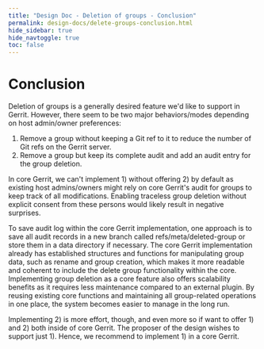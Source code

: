 ```yaml
---
title: "Design Doc - Deletion of groups - Conclusion"
permalink: design-docs/delete-groups-conclusion.html
hide_sidebar: true
hide_navtoggle: true
toc: false
---
```


# Conclusion

Deletion of groups is a generally desired feature we'd like to support in
Gerrit. However, there seem to be two major behaviors/modes depending on host
admin/owner preferences:
1) Remove a group without keeping a Git ref to it to reduce the number of Git
refs on the Gerrit server.
2) Remove a group but keep its complete audit and add an audit entry for the
group deletion.

In core Gerrit, we can't implement 1) without offering 2) by default as existing
host admins/owners might rely on core Gerrit's audit for groups to keep
track of all modifications. Enabling traceless group deletion without explicit
consent from these persons would likely result in negative surprises.

To save audit log within the core Gerrit implementation, one approach is
to save all audit records in a new branch called refs/meta/deleted-group or store
them in a data directory if necessary. The core Gerrit implementation
already has established structures and functions for manipulating group data, such
as rename and group creation, which makes it more readable and coherent to include
the delete group functionality within the core.
Implementing group deletion as a core feature also offers scalability benefits as
it requires less maintenance compared to an external plugin. By reusing existing
core functions and maintaining all group-related operations in one place, the
system becomes easier to manage in the long run.

Implementing 2) is more effort, though, and even more so if want to offer 1)
and 2) both inside of core Gerrit. The proposer of the design wishes to support
just 1). Hence, we recommend to implement 1) in a core Gerrit.
